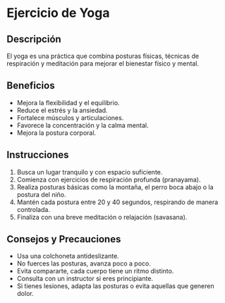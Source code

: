 # Ejercicio de Yoga

## Descripción
El yoga es una práctica que combina posturas físicas, técnicas de respiración y meditación para mejorar el bienestar físico y mental.

## Beneficios
- Mejora la flexibilidad y el equilibrio.
- Reduce el estrés y la ansiedad.
- Fortalece músculos y articulaciones.
- Favorece la concentración y la calma mental.
- Mejora la postura corporal.

## Instrucciones
1. Busca un lugar tranquilo y con espacio suficiente.
2. Comienza con ejercicios de respiración profunda (pranayama).
3. Realiza posturas básicas como la montaña, el perro boca abajo o la postura del niño.
4. Mantén cada postura entre 20 y 40 segundos, respirando de manera controlada.
5. Finaliza con una breve meditación o relajación (savasana).

## Consejos y Precauciones
- Usa una colchoneta antideslizante.
- No fuerces las posturas, avanza poco a poco.
- Evita compararte, cada cuerpo tiene un ritmo distinto.
- Consulta con un instructor si eres principiante.
- Si tienes lesiones, adapta las posturas o evita aquellas que generen dolor.